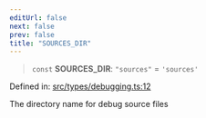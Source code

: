 ```yaml
---
editUrl: false
next: false
prev: false
title: "SOURCES_DIR"
---
```


> `const` **SOURCES\_DIR**: `"sources"` = `'sources'`

Defined in: [src/types/debugging.ts:12](https://github.com/algorandfoundation/algokit-utils-ts/blob/45957336d0cbf88c980c0a3343335a5e5e142c93/src/types/debugging.ts#L12)

The directory name for debug source files
